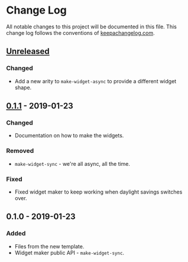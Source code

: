 # Change Log
All notable changes to this project will be documented in this file. This change log follows the conventions of [keepachangelog.com](http://keepachangelog.com/).

## [Unreleased]
### Changed
- Add a new arity to `make-widget-async` to provide a different widget shape.

## [0.1.1] - 2019-01-23
### Changed
- Documentation on how to make the widgets.

### Removed
- `make-widget-sync` - we're all async, all the time.

### Fixed
- Fixed widget maker to keep working when daylight savings switches over.

## 0.1.0 - 2019-01-23
### Added
- Files from the new template.
- Widget maker public API - `make-widget-sync`.

[Unreleased]: https://github.com/your-name/hl7-to-fhir-translation/compare/0.1.1...HEAD
[0.1.1]: https://github.com/your-name/hl7-to-fhir-translation/compare/0.1.0...0.1.1
